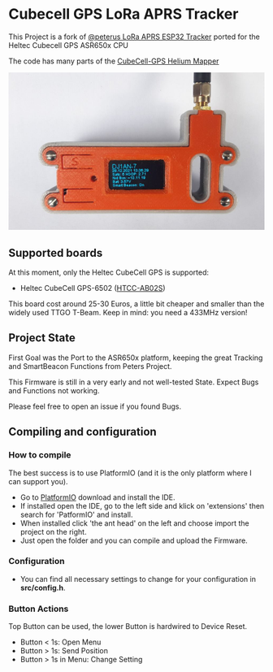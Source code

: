 # Cubecell GPS LoRa APRS Tracker

This Project is a fork of [@peterus LoRa APRS ESP32 Tracker](https://github.com/lora-aprs/LoRa_APRS_Tracker) ported for the Heltec Cubecell GPS ASR650x CPU

The code has many parts of the [CubeCell-GPS Helium Mapper](https://github.com/hkicko/CubeCell-GPS-Helium-Mapper)

![Tracker](pics/cubecell_tracker.png)

## Supported boards

At this moment, only the Heltec CubeCell GPS is supported:

* Heltec CubeCell GPS-6502 ([HTCC-AB02S](https://heltec.org/project/htcc-ab02s/)) 

This board cost around 25-30 Euros, a little bit cheaper and smaller than the widely used TTGO T-Beam.
Keep in mind: you need a 433MHz version!

## Project State

First Goal was the Port to the ASR650x platform, keeping the great Tracking and SmartBeacon Functions from Peters Project.

This Firmware is still in a very early and not well-tested State.
Expect Bugs and Functions not working.

Please feel free to open an issue if you found Bugs.


## Compiling and configuration

### How to compile

The best success is to use PlatformIO (and it is the only platform where I can support you). 

* Go to [PlatformIO](https://platformio.org/) download and install the IDE. 
* If installed open the IDE, go to the left side and klick on 'extensions' then search for 'PatformIO' and install.
* When installed click 'the ant head' on the left and choose import the project on the right.
* Just open the folder and you can compile and upload the Firmware.

### Configuration

* You can find all necessary settings to change for your configuration in **src/config.h**.

### Button Actions

Top Button can be used, the lower Button is hardwired to Device Reset.

* Button < 1s: Open Menu
* Button > 1s: Send Position
* Button > 1s in Menu: Change Setting